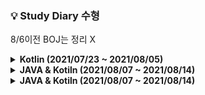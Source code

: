 ### 💡 Study Diary 수형  

8/6이전 BOJ는 정리 X

<details markdown="1">
<summary><strong> Kotlin (2021/07/23 ~ 2021/08/05)</strong></summary>
<br>
<br>

|날짜|내용|
|------:|:---:|
|**7/23(금)**|1단계 [[2557]](https://www.acmicpc.net/problem/2557) , 2단계 [[1330]](https://www.acmicpc.net/problem/1330)|
|**7/24(토)**|3단계 [[10871]](https://www.acmicpc.net/problem/10871) , 4단계[[10951]](https://www.acmicpc.net/problem/10951), 5단계[[4344]](https://www.acmicpc.net/problem/4344) , 6단계[[4673]](https://www.acmicpc.net/problem/4673) , 7단계[[1152]](https://www.acmicpc.net/problem/1152)|
|**7/25(일)**|8단계[[1712]](https://www.acmicpc.net/problem/1712) , 9단계[[2581]](https://www.acmicpc.net/problem/2581)|
|**7/26(월)**|10단계[[10872]](https://www.acmicpc.net/problem/10872) , 11단계[[2798]](https://www.acmicpc.net/problem/2798)|
|**7/27(화)**|18단계[[10828]](https://www.acmicpc.net/problem/10828) , Kotlin시간초과[[18870]](https://www.acmicpc.net/problem/18870)|
|**7/28(수)**|19단계[[2164]](https://www.acmicpc.net/problem/2164)|
|**7/29(목)**|18단계[[9012]](https://www.acmicpc.net/problem/9012)|
|**7/30(금)**|14단계[[15649]](https://www.acmicpc.net/problem/15649) , 16단계[[11399]](https://www.acmicpc.net/problem/11399)|
|**7/31(토)**|X|
|**8/1(일)**|X|
|**8/2(월)**|Programmers[[순위검색]](https://programmers.co.kr/learn/courses/30/lessons/72412)|
|**8/3(화)**|Programmers[[문자열압축]](https://programmers.co.kr/learn/courses/30/lessons/60057)|
|**8/4(수)**|X|
|**8/5(목)**|Programmers[[네트워크]](https://programmers.co.kr/learn/courses/30/lessons/43162)|


<br>

</details>



<details markdown="1">
<summary><strong> JAVA & Kotiln (2021/08/07 ~ 2021/08/14)</strong></summary>
<br>
<br>

|     날짜     | 내용 |
| :----------: |:----:|
|**8/6(금)**|[boj1012_유기농배추](https://www.acmicpc.net/problem/1012)([java](./Java_BOJ/boj1012_유기농배추.java))<br/>[boj2178_미로탐색](https://www.acmicpc.net/problem/2178)([java](./Java_BOJ/boj2178_미로탐색.java)) <br/>[boj2606_바이러스](https://www.acmicpc.net/problem/2606)([java](./Java_BOJ/boj2606_바이러스.java))|
| **8/7(토)**  |[boj7562_나이트의이동](https://www.acmicpc.net/problem/7562)([java](./Java_BOJ/boj7562_나이트의이동.java))<br/>[boj7576_토마토](https://www.acmicpc.net/problem/7576)([java](./Java_BOJ/boj7576_토마토.java))|
| **8/8(일)** |[boj13305_주유소](https://www.acmicpc.net/problem/13305)([java](./Java_BOJ/boj13305_주유소.java))     |
| **8/9(월)** |[boj1012_유기농배추](https://www.acmicpc.net/problem/1012)([Kotlin](./Kotlin/1012_유기농배추.kt))|
| **8/10(화)** |[boj1697_숨바꼭질](https://www.acmicpc.net/problem/1697)([java](./Java_BOJ/boj1697_숨바꼭질.java))     |
| **8/11(수)** |[boj2589_보물섬](https://www.acmicpc.net/problem/2589)([java](./Java_BOJ/boj2589_보물섬.java))<br/>[boj1759_암호만들기](https://www.acmicpc.net/problem/1759)([java](./Java_BOJ/boj1759_암호만들기.java))<br/>[BOJ_7576[토마토]](https://www.acmicpc.net/problem/7576)([kotlin](./Kotlin/7576_토마토.kt))<br/>[BOJ_1075[나누기]](https://www.acmicpc.net/problem/1075)([kotlin](./Kotlin/1075_나누기.kt))|
| **8/12(목)** |[boj2206_벽부수고이동하기](https://www.acmicpc.net/problem/2206)([java](./Java_BOJ/boj2206_벽부수고이동하기.java))<br/>[boj2589_보물섬](https://www.acmicpc.net/problem/2589)([kotlin](./Kotlin/2589_보물섬.kt))|
| **8/13(금)** |      |


<br>

</details>


<details markdown="1">
<summary><strong> JAVA & Kotiln (2021/08/07 ~ 2021/08/14)</strong></summary>
<br>
<br>

|     날짜     | 내용 |
| :----------: |:----:|
|**8/14(토)**||
|**8/15(일)**|[boj1912_연속합](https://www.acmicpc.net/problem/1912)([java](./Java_BOJ/boj1912_.java))|
|**8/16(월)**||
|**8/17(화)**||
|**8/18(수)**||
|**8/19(목)**||
|**8/20(금)**||

<br>

</details>
